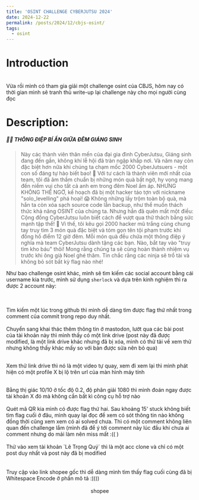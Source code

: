 ```yaml
---
title: 'OSINT CHALLENGE CYBERJUTSU 2024'
date: 2024-12-22
permalink: /posts/2024/12/cbjs-osint/
tags:
  - osint
---
```


Introduction
=====
<div style="text-align: center; size:50px">
  <img src="/images/cbjs-osint/intro.png" alt="" />
</div>
<br>
Vừa rồi mình có tham gia giải một challenge osint của CBJS, hôm nay có thời gian mình sẽ tranh thủ write-up lại challenge này cho mọi người cùng đọc

Description:
=====

##### 🎄🎅 THÔNG ĐIỆP BÍ ẨN GIỮA ĐÊM GIÁNG SINH

> Này các thành viên thân mến của đại gia đình CyberJutsu,
Giáng sinh đang đến gần, không khí lễ hội đã tràn ngập khắp nơi. Và năm nay còn đặc biệt hơn nữa khi chúng ta chạm mốc 2000 CyberJutsuers - một con số đáng tự hào biết bao! 🥳
Với tư cách là thành viên mới nhất của team, tôi đã âm thầm chuẩn bị những món quà bất ngờ, hy vọng mang đến niềm vui cho tất cả anh em trong đêm Noel ấm áp. 
NHƯNG KHÔNG THỂ NGỜ, kế hoạch đã bị một hacker táo tợn với nickname "solo_levelling" phá hoại! 😱
Không những lấy trộm toàn bộ quà, mà hắn ta còn xóa sạch source code lẫn backup, như thể muốn thách thức khả năng OSINT của chúng ta. Nhưng hắn đã quên mất một điều: Cộng đồng CyberJutsu luôn biết cách để vượt qua thử thách bằng sức mạnh tập thể! 💪
Vì thế, tôi kêu gọi 2000 hacker mũ trắng cùng chung tay truy tìm 3 món quà đặc biệt và tóm gọn tên tội phạm trước khi đồng hồ điểm 12 giờ đêm. Mỗi món quà đều chứa một thông điệp ý nghĩa mà team CyberJutsu dành tặng các bạn.
Nào, bắt tay vào "truy tìm kho báu" thôi! Mong rằng chúng ta sẽ cùng hoàn thành nhiệm vụ trước khi ông già Noel ghé thăm. Tin chắc rằng các ninja sẽ trổ tài và không bỏ sót bất kỳ flag nào nhé!

Như bao challenge osint khác, mình sẽ tìm kiếm các social account bằng cái username kia trước, mình sử dụng `sherlock` và dựa trên kinh nghiệm thì ra được 2 account này:

<div style="text-align: center; size:50px">
<img src="/images/cbjs-osint/github.png" alt="" />
</div>
<br>
<div style="text-align: center; size:50px">
<img src="/images/cbjs-osint/mastodon.png" alt="" />
</div>
<br>
Tìm kiếm một lúc trong github thì mình dễ dàng tìm được flag thứ nhất trong comment của commit trong repo duy nhất. 

<div style="text-align: center; size:50px">
<img src="/images/cbjs-osint/flag1.png" alt="" />
</div>
<br>
Chuyển sang khai thác thêm thông tin ở mastodon, lướt qua các bài post của tài khoản này thì mình thấy có một link drive (post này đã được modified, là một link drive khác nhưng đã bị xóa, mình có thử tải về xem thử nhưng không thấy khác mấy so với bản được sửa nên bỏ qua)

<div style="text-align: center; size:50px">
    <img src="/images/cbjs-osint/post-mas.png" alt="" />
</div>
<br>

Xem thử link drive thì nó là một video tự quay, xem đi xem lại thì mình phát hiện có một profile X bị lộ trên url của màn hình máy tính
<div style="text-align: center; size:50px">
    <img src="/images/cbjs-osint/drive.png" alt="" />
</div>
<br>
Bằng thị giác 10/10 ở tốc độ 0.2, độ phân giải 1080 thì mình đoán ngay được tài khoản X đó mà không cần bất kì công cụ hỗ trợ nào
<div style="text-align: center; size:50px">
    <img src="/images/cbjs-osint/X.png" alt="" />
</div>
<br>
Quét mã QR kia mình có được flag thứ hai.
Sau khoảng 15' stuck không biết tìm flag cuối ở đâu, mình quay lại đọc đề xem có sót thông tin nào không đồng thời cũng xem xem có ai solved chưa. Thì có một comment không liên quan đến challenge lắm (mình đã để ý tới comment này lúc đầu khi chưa ai comment nhưng do mải làm nên miss mất :(( )
<div style="text-align: center; size:50px">
    <img src="/images/cbjs-osint/comment.png" alt="" />
</div>
<br>
Thử vào xem tài khoản `Lê Trọng Quý` thì là một acc clone và chỉ có một post duy nhất và post này đã bị modified
<div style="text-align: center; size:50px">
    <img src="/images/cbjs-osint/facebook.png" alt="" />
</div>
<br>
<div style="text-align: center; size:50px">
    <img src="/images/cbjs-osint/link.png" alt="" />
</div>
<br>
Truy cập vào link shopee gốc thì dễ dàng mình tìm thấy flag cuối cùng đã bị Whitespace Encode ở phần mô tả :))))
<div style="text-align: center; size:50px">
    <img src="/images/cbjs-osint/shopee.png" alt="" />
</div>
<br>
<div style="text-align: center; size:50px">
    shopee
</div>
<div style="text-align: center; size:50px">
    <img src="/images/cbjs-osint/encode.png" alt="" />
</div>
<br>
<div style="text-align: center; size:50px">
    <img src="/images/cbjs-osint/dcode.png" alt="" />
</div>
<br>